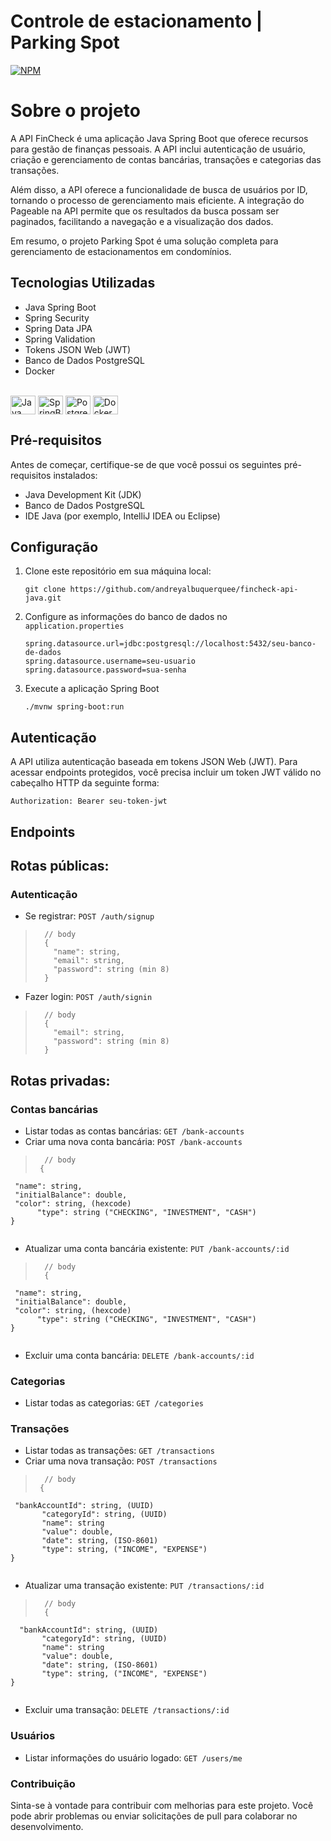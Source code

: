 # Controle de estacionamento | Parking Spot
[![NPM](https://img.shields.io/npm/l/react)](https://github.com/GabrielVictorDEV/API-Controle_de_estacionamento/blob/main/LICENCE) 

# Sobre o projeto

A API FinCheck é uma aplicação Java Spring Boot que oferece recursos para gestão de finanças pessoais. A API inclui autenticação de usuário, criação e gerenciamento de contas bancárias, transações e categorias das transações.

Além disso, a API oferece a funcionalidade de busca de usuários por ID, tornando o processo de gerenciamento mais eficiente. A integração do Pageable na API permite que os resultados da busca possam ser paginados, facilitando a navegação e a visualização dos dados.

Em resumo, o projeto Parking Spot é uma solução completa para gerenciamento de estacionamentos em condomínios.

## Tecnologias Utilizadas

- Java Spring Boot
- Spring Security
- Spring Data JPA
- Spring Validation
- Tokens JSON Web (JWT)
- Banco de Dados PostgreSQL
- Docker
<div style="display: inline_block"><br>
 <img alt="Java" align="center" width="40" height="30" src="https://cdn.jsdelivr.net/gh/devicons/devicon/icons/java/java-original.svg">
  <img alt="SpringBoot" align="center" width="40" height="30" src="https://cdn.jsdelivr.net/gh/devicons/devicon/icons/spring/spring-original.svg">
  <img alt="PostgreSQL" align="center" width="40" height="30" src="https://cdn.jsdelivr.net/gh/devicons/devicon/icons/postgresql/postgresql-original.svg">
  <img alt="Docker" align="center" width="40" height="30" src="https://cdn.jsdelivr.net/gh/devicons/devicon/icons/docker/docker-original.svg">
</div>

## Pré-requisitos

Antes de começar, certifique-se de que você possui os seguintes pré-requisitos instalados:

- Java Development Kit (JDK)
- Banco de Dados PostgreSQL
- IDE Java (por exemplo, IntelliJ IDEA ou Eclipse)

## Configuração

1. Clone este repositório em sua máquina local:

   ```shell
   git clone https://github.com/andreyalbuquerquee/fincheck-api-java.git

2. Configure as informações do banco de dados no `application.properties`

   ```shell
   spring.datasource.url=jdbc:postgresql://localhost:5432/seu-banco-de-dados
   spring.datasource.username=seu-usuario
   spring.datasource.password=sua-senha

3. Execute a aplicação Spring Boot

   ```shell
   ./mvnw spring-boot:run

## Autenticação

A API utiliza autenticação baseada em tokens JSON Web (JWT). Para acessar endpoints protegidos, você precisa incluir um token JWT válido no cabeçalho HTTP da seguinte forma:

   ```shell
   Authorization: Bearer seu-token-jwt
```

## Endpoints

## Rotas públicas:

### Autenticação
- Se registrar: `POST /auth/signup`
>  ```
>    // body
>    {
>      "name": string,
>      "email": string,
>      "password": string (min 8)
>    }
>    ```
- Fazer login: `POST /auth/signin`
>  ```
>    // body
>    {
>      "email": string,
>      "password": string (min 8)
>    }
>    ```

## Rotas privadas:

### Contas bancárias
- Listar todas as contas bancárias: `GET /bank-accounts`
- Criar uma nova conta bancária: `POST /bank-accounts`
>  ```
>    // body
>   {
     "name": string,
     "initialBalance": double,
     "color": string, (hexcode)
 		  "type": string ("CHECKING", "INVESTMENT", "CASH")
    }
>    ```
- Atualizar uma conta bancária existente: `PUT /bank-accounts/:id`
>  ```
>    // body
>    {
     "name": string,
     "initialBalance": double,
     "color": string, (hexcode)
 		  "type": string ("CHECKING", "INVESTMENT", "CASH")
    }
>    ```
- Excluir uma conta bancária: `DELETE /bank-accounts/:id`

### Categorias
- Listar todas as categorias: `GET /categories`

### Transações
- Listar todas as transações: `GET /transactions`
- Criar uma nova transação: `POST /transactions`
>  ```
>    // body
>   {
     "bankAccountId": string, (UUID)
		   "categoryId": string, (UUID)
		   "name": string
		   "value": double,
		   "date": string, (ISO-8601)
		   "type": string, ("INCOME", "EXPENSE")
    }
>    ```
- Atualizar uma transação existente: `PUT /transactions/:id`
>  ```
>    // body
>    {
      "bankAccountId": string, (UUID)
 		   "categoryId": string, (UUID)
 		   "name": string
 		   "value": double,
 		   "date": string, (ISO-8601)
 		   "type": string, ("INCOME", "EXPENSE")
    }
>    ```
- Excluir uma transação: `DELETE /transactions/:id`

### Usuários
- Listar informações do usuário logado: `GET /users/me`

### Contribuição
Sinta-se à vontade para contribuir com melhorias para este projeto. Você pode abrir problemas ou enviar solicitações de pull para colaborar no desenvolvimento.
